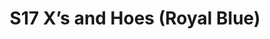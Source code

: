 ---
title: S17 X’s and Hoes (Royal Blue)
permalink: "/teams/s17-royal-blue"
teamslug: s17-royal-blue
members:
- Derrick Johnson - Captain
- Kristin Lynch - QB
- Alex Schaps
- Andrew Grafton
- Carlos Pardilla
- Christopher Wooley
- Jarrod Salvestrini
- Kevin Smiffy
- Leah Garofalo
- Mitchell Belhumeur
- Nick Kirkstadt
- Nolan Lazarus
- Rob Casey
teamid: 6705
name: S17 X’s and Hoes
color: Royal Blue
division: ''
---